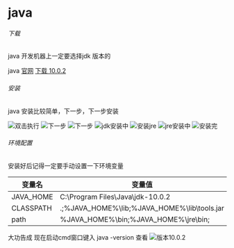 # java

###### 下载
java 开发机器上一定要选择jdk 版本的

java [官网](https://www.oracle.com/technetwork/java/javase/downloads/index.html) [下载 10.0.2](http://download.oracle.com/otn-pub/java/jdk/10.0.2+13/19aef61b38124481863b1413dce1855f/jdk-10.0.2_windows-x64_bin.exe)


###### 安装
java 安装比较简单，下一步，下一步安装

![双击执行](https://upload-images.jianshu.io/upload_images/2787821-8a8bcb4bbef73ed7.png?imageMogr2/auto-orient/strip%7CimageView2/2/w/1240)
![下一步](https://upload-images.jianshu.io/upload_images/2787821-fcd1431c198b7ea8.png?imageMogr2/auto-orient/strip%7CimageView2/2/w/1240)
![下一步](https://upload-images.jianshu.io/upload_images/2787821-7c6f03118b97d392.png?imageMogr2/auto-orient/strip%7CimageView2/2/w/1240)
![jdk安装中](https://upload-images.jianshu.io/upload_images/2787821-c6067bfb18fee7b3.png?imageMogr2/auto-orient/strip%7CimageView2/2/w/1240)
![安装jre](https://upload-images.jianshu.io/upload_images/2787821-f4bad257e503494b.png?imageMogr2/auto-orient/strip%7CimageView2/2/w/1240)
![jre安装中](https://upload-images.jianshu.io/upload_images/2787821-76b7e3adeb429d0d.png?imageMogr2/auto-orient/strip%7CimageView2/2/w/1240)
![安装完](https://upload-images.jianshu.io/upload_images/2787821-c361a803135af8d3.png?imageMogr2/auto-orient/strip%7CimageView2/2/w/1240)

###### 环境配置
安装好后记得一定要手动设置一下环境变量

|变量名|变量值|
|---------|---------|
|JAVA_HOME|C:\Program Files\Java\jdk-10.0.2|
|CLASSPATH|.;%JAVA_HOME%\lib;%JAVA_HOME%\lib\tools.jar |
|path|%JAVA_HOME%\bin;%JAVA_HOME%\jre\bin;|

大功告成 现在启动cmd窗口键入 java -version 查看
![版本10.0.2](https://upload-images.jianshu.io/upload_images/2787821-dba1236a0b4f2238.png?imageMogr2/auto-orient/strip%7CimageView2/2/w/1240)

